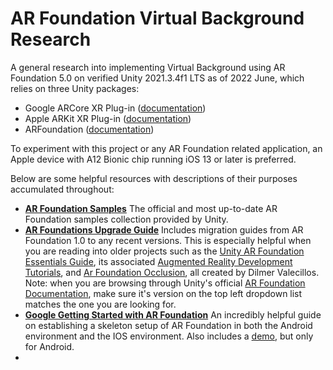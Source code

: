 # AR Foundation Virtual Background Research 
A general research into implementing Virtual Background using AR Foundation 5.0 on verified Unity 2021.3.4f1 LTS as of 2022 June, which relies on three Unity packages:
* Google ARCore XR Plug-in ([documentation](https://docs.unity3d.com/Packages/com.unity.xr.arcore@5.0/manual/index.html))
* Apple ARKit XR Plug-in ([documentation](https://docs.unity3d.com/Packages/com.unity.xr.arkit@5.0/manual/index.html))
* ARFoundation ([documentation](https://docs.unity3d.com/Packages/com.unity.xr.arfoundation@5.0/manual/index.html))

To experiment with this project or any AR Foundation related application, an Apple device with A12 Bionic chip running iOS 13 or later is preferred.

Below are some helpful resources with descriptions of their purposes accumulated throughout:
* [**AR Foundation Samples**](https://github.com/Unity-Technologies/arfoundation-samples) 
The official and most up-to-date AR Foundation samples collection provided by Unity. 
* [**AR Foundations Upgrade Guide**](https://docs.unity3d.com/Packages/com.unity.xr.arfoundation@5.0/manual/upgrade-guide.html) 
Includes migration guides from AR Foundation 1.0 to any recent versions. This is especially helpful when you are reading into older projects such as the [Unity AR Foundation Essentials Guide](https://github.com/dilmerv/UnityARFoundationEssentials), its associated [Augmented Reality Development Tutorials](https://youtube.com/playlist?list=PLQMQNmwN3FvzFLpLRxA8Xa1zRypFeVav5), and [Ar Foundation Occlusion](https://github.com/dilmerv/ARFoundationOcclusion/tree/feature/URPOcclusion), all created by Dilmer Valecillos.
Note: when you are browsing through Unity's official [AR Foundation Documentation](https://docs.unity3d.com/Packages/com.unity.xr.arfoundation@5.0/manual/index.html), make sure it's version on the top left dropdown list matches the one you are looking for. 
* [**Google Getting Started with AR Foundation**](https://developers.google.com/ar/develop/unity-arf/getting-started-ar-foundation#install_ar_foundation) 
An incredibly helpful guide on establishing a skeleton setup of AR Foundation in both the Android environment and the IOS environment. Also includes a [demo](https://codelabs.developers.google.com/arcore-unity-ar-foundation#0), but only for Android.
*
